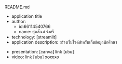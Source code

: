 README.md
- application title
- author: 
  * id:66114540766
  * name: ศุภสัณห์ รังศรี 
- technology: [streamlit]
- application description: สร้างเว็บไซด์สำหรับเก็บข้อมูลนักศึกษา

* presentation: [canva] link [ubu]
* video: link [ubu]
 xoxoxo
